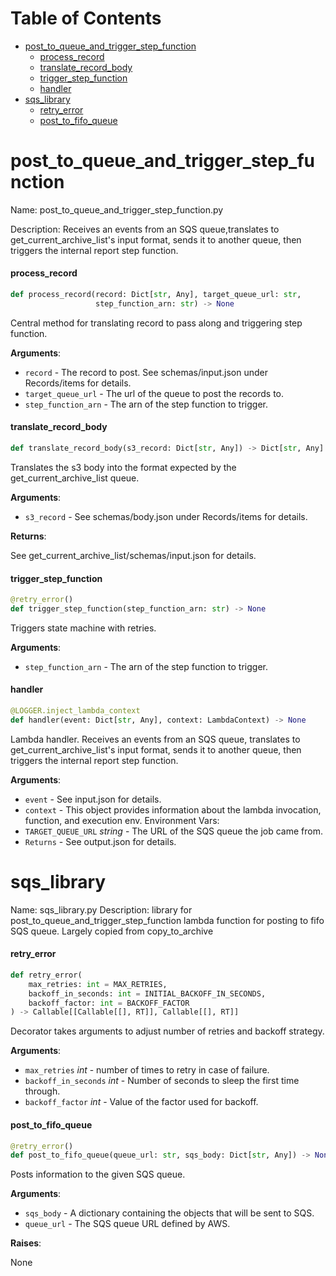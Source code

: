 # Table of Contents

* [post\_to\_queue\_and\_trigger\_step\_function](#post_to_queue_and_trigger_step_function)
  * [process\_record](#post_to_queue_and_trigger_step_function.process_record)
  * [translate\_record\_body](#post_to_queue_and_trigger_step_function.translate_record_body)
  * [trigger\_step\_function](#post_to_queue_and_trigger_step_function.trigger_step_function)
  * [handler](#post_to_queue_and_trigger_step_function.handler)
* [sqs\_library](#sqs_library)
  * [retry\_error](#sqs_library.retry_error)
  * [post\_to\_fifo\_queue](#sqs_library.post_to_fifo_queue)

<a id="post_to_queue_and_trigger_step_function"></a>

# post\_to\_queue\_and\_trigger\_step\_function

Name: post_to_queue_and_trigger_step_function.py

Description: Receives an events from an SQS queue,translates to
get_current_archive_list's input format, sends it to another queue,
then triggers the internal report step function.

<a id="post_to_queue_and_trigger_step_function.process_record"></a>

#### process\_record

```python
def process_record(record: Dict[str, Any], target_queue_url: str,
                   step_function_arn: str) -> None
```

Central method for translating record to pass along and triggering step function.

**Arguments**:

- `record` - The record to post. See schemas/input.json under Records/items for details.
- `target_queue_url` - The url of the queue to post the records to.
- `step_function_arn` - The arn of the step function to trigger.

<a id="post_to_queue_and_trigger_step_function.translate_record_body"></a>

#### translate\_record\_body

```python
def translate_record_body(s3_record: Dict[str, Any]) -> Dict[str, Any]
```

Translates the s3 body into the format expected by the get_current_archive_list queue.

**Arguments**:

- `s3_record` - See schemas/body.json under Records/items for details.
  

**Returns**:

  See get_current_archive_list/schemas/input.json for details.

<a id="post_to_queue_and_trigger_step_function.trigger_step_function"></a>

#### trigger\_step\_function

```python
@retry_error()
def trigger_step_function(step_function_arn: str) -> None
```

Triggers state machine with retries.

**Arguments**:

- `step_function_arn` - The arn of the step function to trigger.

<a id="post_to_queue_and_trigger_step_function.handler"></a>

#### handler

```python
@LOGGER.inject_lambda_context
def handler(event: Dict[str, Any], context: LambdaContext) -> None
```

Lambda handler.
Receives an events from an SQS queue, translates to get_current_archive_list's input format,
sends it to another queue, then triggers the internal report step function.

**Arguments**:

- `event` - See input.json for details.
- `context` - This object provides information about the lambda invocation, function,
  and execution env.
  Environment Vars:
- `TARGET_QUEUE_URL` _string_ - The URL of the SQS queue the job came from.
- `Returns` - See output.json for details.

<a id="sqs_library"></a>

# sqs\_library

Name: sqs_library.py
Description: library for post_to_queue_and_trigger_step_function lambda
function for posting to fifo SQS queue. Largely copied from copy_to_archive

<a id="sqs_library.retry_error"></a>

#### retry\_error

```python
def retry_error(
    max_retries: int = MAX_RETRIES,
    backoff_in_seconds: int = INITIAL_BACKOFF_IN_SECONDS,
    backoff_factor: int = BACKOFF_FACTOR
) -> Callable[[Callable[[], RT]], Callable[[], RT]]
```

Decorator takes arguments to adjust number of retries and backoff strategy.

**Arguments**:

- `max_retries` _int_ - number of times to retry in case of failure.
- `backoff_in_seconds` _int_ - Number of seconds to sleep the first time through.
- `backoff_factor` _int_ - Value of the factor used for backoff.

<a id="sqs_library.post_to_fifo_queue"></a>

#### post\_to\_fifo\_queue

```python
@retry_error()
def post_to_fifo_queue(queue_url: str, sqs_body: Dict[str, Any]) -> None
```

Posts information to the given SQS queue.

**Arguments**:

- `sqs_body` - A dictionary containing the objects that will be sent to SQS.
- `queue_url` - The SQS queue URL defined by AWS.

**Raises**:

  None

